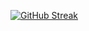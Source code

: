 
[![GitHub Streak](https://streak-stats.demolab.com/?user=DenverCoder1&theme=dark)](https://git.io/streak-stats)
<!---
bunnybones9000/bunnybones9000 is a ✨ special ✨ repository because its `README.md` (this file) appears on your GitHub profile.
You can click the Preview link to take a look at your changes.
--->
